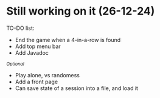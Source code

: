 <h1>Still working on it (26-12-24)</h1>


TO-DO list:
<ul>
  <li>End the game when a 4-in-a-row is found</li>
  <li>Add top menu bar</li>
  <li>Add Javadoc</li>
</ul>
<small><em>Optional</em></small>
<ul>
  <li>Play alone, vs randomess</li>
  <li>Add a front page</li>
  <li>Can save state of a session into a file, and load it</li>
</ul>

